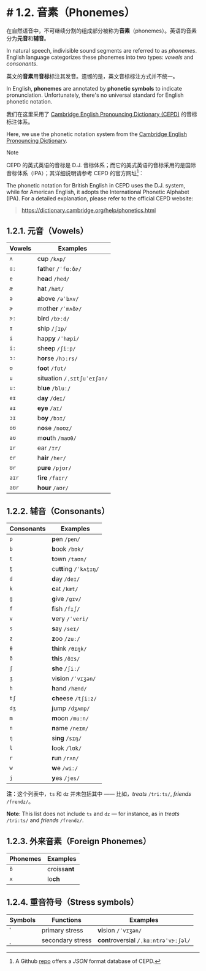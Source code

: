 # # 1.2. 音素（Phonemes）

在自然语音中，不可继续分割的组成部分被称为**音素**（phonemes）。英语的音素分为**元音**和**辅音**。

In natural speech, indivisible sound segments are referred to as *phonemes*. English language categorizes these phonemes into two types: *vowels* and *consonants*.

英文的**音素**用**音标**标注其发音。遗憾的是，英文音标标注方式并不统一。

In English, **phonemes** are annotated by **phonetic symbols** to indicate pronunciation. Unfortunately, there's no universal standard for English phonetic notation.

我们在这里采用了 [Cambridge English Pronouncing Dictionary (CEPD)](https://dictionary.cambridge.org/pronunciation/) 的音标标注体系。

Here, we use the phonetic notation system from the [Cambridge English Pronouncing Dictionary](https://dictionary.cambridge.org/pronunciation/).

> [!Note]
>
> CEPD 的英式英语的音标是 D.J. 音标体系；而它的美式英语的音标采用的是国际音标体系（IPA）；其详细说明请参考 CEPD 的官方网址[^1]：
>
> The phonetic notation for British English in CEPD uses the D.J. system, while for American English, it adopts the International Phonetic Alphabet (IPA). For a detailed explanation, please refer to the official CEPD website:
>
> > https://dictionary.cambridge.org/help/phonetics.html

## 1.2.1. 元音（Vowels）

| Vowels | Examples                                                                                                                                                                                |
| ------ | --------------------------------------------------------------------------------------------------------------------------------------------------------------------------------------- |
| `ʌ`    | c**u**p `/kʌp/`<span class="speak-word-inline" data-audio-us-male="/audios/us/cup-us-male.mp3" data-audio-us-female="/audios/us/cup-us-female.mp3"></span>                              |
| `ɑː`   | f**a**ther `/ˈfɑːðɚ/`<span class="speak-word-inline" data-audio-us-male="/audios/us/father-us-male.mp3" data-audio-us-female="/audios/us/father-us-female.mp3"></span>                 |
| `e`    | h**ea**d `/hed/`<span class="speak-word-inline" data-audio-us-male="/audios/us/head-us-male.mp3" data-audio-us-female="/audios/us/head-us-female.mp3"></span>                           |
| `æ`    | h**a**t `/hæt/`<span class="speak-word-inline" data-audio-us-male="/audios/us/hat-us-male.mp3" data-audio-us-female="/audios/us/hat-us-female.mp3"></span>                              |
| `ə`    | **a**bove `/əˈbʌv/`<span class="speak-word-inline" data-audio-us-male="/audios/us/above-us-male.mp3" data-audio-us-female="/audios/us/above-us-female.mp3"></span>                      |
| `ɚ`    | moth**er** `/ˈmʌðɚ/`<span class="speak-word-inline" data-audio-us-male="/audios/us/mother-us-male.mp3" data-audio-us-female="/audios/us/mother-us-female.mp3"></span>                  |
| `ɝː`   | b**ir**d `/bɝːd/`<span class="speak-word-inline" data-audio-us-male="/audios/us/bird-us-male.mp3" data-audio-us-female="/audios/us/bird-us-female.mp3"></span>                          |
| `ɪ`    | sh**i**p `/ʃɪp/`<span class="speak-word-inline" data-audio-us-male="/audios/us/ship-us-male.mp3" data-audio-us-female="/audios/us/ship-us-female.mp3"></span>                           |
| `i`    | happ**y** `/ˈhæpi/`<span class="speak-word-inline" data-audio-us-male="/audios/us/happy-us-male.mp3" data-audio-us-female="/audios/us/happy-us-female.mp3"></span>                     |
| `iː`   | sh**ee**p `/ʃiːp/`<span class="speak-word-inline" data-audio-us-male="/audios/us/sheep-us-male.mp3" data-audio-us-female="/audios/us/sheep-us-female.mp3"></span>                       |
| `ɔː`   | h**or**se `/hɔːrs/`<span class="speak-word-inline" data-audio-us-male="/audios/us/horse-us-male.mp3" data-audio-us-female="/audios/us/horse-us-female.mp3"></span>                      |
| `ʊ`    | f**oo**t `/fʊt/`<span class="speak-word-inline" data-audio-us-male="/audios/us/foot-us-male.mp3" data-audio-us-female="/audios/us/foot-us-female.mp3"></span>                           |
| `u`    | sit**u**ation `/ˌsɪtʃuˈeɪʃən/`<span class="speak-word-inline" data-audio-us-male="/audios/us/situation-us-male.mp3" data-audio-us-female="/audios/us/situation-us-female.mp3"></span> |
| `uː`   | bl**ue** `/bluː/`<span class="speak-word-inline" data-audio-us-male="/audios/us/blue-us-male.mp3" data-audio-us-female="/audios/us/blue-us-female.mp3"></span>                          |
| `eɪ`   | d**ay** `/deɪ/`<span class="speak-word-inline" data-audio-us-male="/audios/us/day-us-male.mp3" data-audio-us-female="/audios/us/day-us-female.mp3"></span>                              |
| `aɪ`   | **eye** `/aɪ/`<span class="speak-word-inline" data-audio-us-male="/audios/us/eye-us-male.mp3" data-audio-us-female="/audios/us/eye-us-female.mp3"></span>                               |
| `ɔɪ`   | b**oy** `/bɔɪ/`<span class="speak-word-inline" data-audio-us-male="/audios/us/boy-us-male.mp3" data-audio-us-female="/audios/us/boy-us-female.mp3"></span>                              |
| `oʊ`   | n**o**se `/noʊz/`<span class="speak-word-inline" data-audio-us-male="/audios/us/nose-us-male.mp3" data-audio-us-female="/audios/us/nose-us-female.mp3"></span>                          |
| `aʊ`   | m**ou**th `/maʊθ/`<span class="speak-word-inline" data-audio-us-male="/audios/us/mouth-us-male.mp3" data-audio-us-female="/audios/us/mouth-us-female.mp3"></span>                       |
| `ɪr`   | ear `/ɪr/`<span class="speak-word-inline" data-audio-us-male="/audios/us/ear-us-male.mp3" data-audio-us-female="/audios/us/ear-us-female.mp3"></span>                                   |
| `er`   | h**air** `/her/`<span class="speak-word-inline" data-audio-us-male="/audios/us/hair-us-male.mp3" data-audio-us-female="/audios/us/hair-us-female.mp3"></span>                           |
| `ʊr`   | p**ure** `/pjʊr/`<span class="speak-word-inline" data-audio-us-male="/audios/us/pure-us-male.mp3" data-audio-us-female="/audios/us/pure-us-female.mp3"></span>                          |
| `aɪr`  | f**ire** `/faɪr/`<span class="speak-word-inline" data-audio-us-male="/audios/us/fire-us-male.mp3" data-audio-us-female="/audios/us/fire-us-female.mp3"></span>                          |
| `aʊr`  | **hour** `/aʊr/`<span class="speak-word-inline" data-audio-us-male="/audios/us/hour-us-male.mp3" data-audio-us-female="/audios/us/hour-us-female.mp3"></span>                           |

## 1.2.2. 辅音（Consonants）

| Consonants | Examples                                                                                                                                                                   |
| ---------- | -------------------------------------------------------------------------------------------------------------------------------------------------------------------------- |
| `p`        | **p**en `/pen/`<span class="speak-word-inline" data-audio-us-male="/audios/us/pen-us-male.mp3" data-audio-us-female="/audios/us/pen-us-female.mp3"></span>                 |
| `b`        | **b**ook `/bʊk/`<span class="speak-word-inline" data-audio-us-male="/audios/us/book-us-male.mp3" data-audio-us-female="/audios/us/book-us-female.mp3"></span>              |
| `t`        | **t**own `/taʊn/`<span class="speak-word-inline" data-audio-us-male="/audios/us/town-us-male.mp3" data-audio-us-female="/audios/us/town-us-female.mp3"></span>             |
| `t̬`        | cu**tt**ing `/ˈkʌt̬ɪŋ/`<span class="speak-word-inline" data-audio-us-male="/audios/us/cutting-us-male.mp3" data-audio-us-female="/audios/us/cutting-us-female.mp3"></span> |
| `d`        | **d**ay `/deɪ/`<span class="speak-word-inline" data-audio-us-male="/audios/us/day-us-male.mp3" data-audio-us-female="/audios/us/day-us-female.mp3"></span>                 |
| `k`        | **c**at `/kæt/`<span class="speak-word-inline" data-audio-us-male="/audios/us/cat-us-male.mp3" data-audio-us-female="/audios/us/cat-us-female.mp3"></span>                 |
| `g`        | **g**ive `/ɡɪv/`<span class="speak-word-inline" data-audio-us-male="/audios/us/give-us-male.mp3" data-audio-us-female="/audios/us/give-us-female.mp3"></span>              |
| `f`        | **f**ish `/fɪʃ/`<span class="speak-word-inline" data-audio-us-male="/audios/us/fish-us-male.mp3" data-audio-us-female="/audios/us/fish-us-female.mp3"></span>              |
| `v`        | **v**ery `/ˈveri/`<span class="speak-word-inline" data-audio-us-male="/audios/us/very-us-male.mp3" data-audio-us-female="/audios/us/very-us-female.mp3"></span>           |
| `s`        | **s**ay `/seɪ/`<span class="speak-word-inline" data-audio-us-male="/audios/us/say-us-male.mp3" data-audio-us-female="/audios/us/say-us-female.mp3"></span>                 |
| `z`        | **z**oo `/zuː/`<span class="speak-word-inline" data-audio-us-male="/audios/us/zoo-us-male.mp3" data-audio-us-female="/audios/us/zoo-us-female.mp3"></span>                 |
| `θ`        | **th**ink `/θɪŋk/`<span class="speak-word-inline" data-audio-us-male="/audios/us/think-us-male.mp3" data-audio-us-female="/audios/us/think-us-female.mp3"></span>          |
| `ð`        | **th**is `/ðɪs/`<span class="speak-word-inline" data-audio-us-male="/audios/us/this-us-male.mp3" data-audio-us-female="/audios/us/this-us-female.mp3"></span>              |
| `ʃ`        | **sh**e `/ʃiː/`<span class="speak-word-inline" data-audio-us-male="/audios/us/she-us-male.mp3" data-audio-us-female="/audios/us/she-us-female.mp3"></span>                 |
| `ʒ`        | vi**si**on `/ˈvɪʒən/`<span class="speak-word-inline" data-audio-us-male="/audios/us/vision-us-male.mp3" data-audio-us-female="/audios/us/vision-us-female.mp3"></span>    |
| `h`        | **h**and `/hænd/`<span class="speak-word-inline" data-audio-us-male="/audios/us/hand-us-male.mp3" data-audio-us-female="/audios/us/hand-us-female.mp3"></span>             |
| `tʃ`       | **ch**eese `/tʃiːz/`<span class="speak-word-inline" data-audio-us-male="/audios/us/cheese-us-male.mp3" data-audio-us-female="/audios/us/cheese-us-female.mp3"></span>      |
| `dʒ`       | **j**ump `/dʒʌmp/`<span class="speak-word-inline" data-audio-us-male="/audios/us/jump-us-male.mp3" data-audio-us-female="/audios/us/jump-us-female.mp3"></span>            |
| `m`        | **m**oon `/muːn/`<span class="speak-word-inline" data-audio-us-male="/audios/us/moon-us-male.mp3" data-audio-us-female="/audios/us/moon-us-female.mp3"></span>             |
| `n`        | **n**ame `/neɪm/`<span class="speak-word-inline" data-audio-us-male="/audios/us/name-us-male.mp3" data-audio-us-female="/audios/us/name-us-female.mp3"></span>             |
| `ŋ`        | si**ng** `/sɪŋ/`<span class="speak-word-inline" data-audio-us-male="/audios/us/sing-us-male.mp3" data-audio-us-female="/audios/us/sing-us-female.mp3"></span>              |
| `l`        | **l**ook `/lʊk/`<span class="speak-word-inline" data-audio-us-male="/audios/us/look-us-male.mp3" data-audio-us-female="/audios/us/look-us-female.mp3"></span>              |
| `r`        | **r**un `/rʌn/`<span class="speak-word-inline" data-audio-us-male="/audios/us/run-us-male.mp3" data-audio-us-female="/audios/us/run-us-female.mp3"></span>                 |
| `w`        | **w**e `/wiː/`<span class="speak-word-inline" data-audio-us-male="/audios/us/we-us-male.mp3" data-audio-us-female="/audios/us/we-us-female.mp3"></span>                    |
| `j`        | **y**es `/jes/`<span class="speak-word-inline" data-audio-us-male="/audios/us/yes-us-male.mp3" data-audio-us-female="/audios/us/yes-us-female.mp3"></span>                 |

**注**：这个列表中，`ts` 和 `dz` 并未包括其中 —— 比如，*treats* `/triːts/`<span class="speak-word-inline" data-audio-us-male="/audios/us/treats-us-male.mp3" data-audio-us-female="/audios/us/treats-us-female.mp3"></span>, *friends* `/frendz/`<span class="speak-word-inline" data-audio-us-male="/audios/us/friends-us-male.mp3" data-audio-us-female="/audios/us/friends-us-female.mp3"></span>。

**Note**: This list does not include `ts` and `dz` — for instance, as in *treats* `/tri:ts/`<span class="speak-word-inline" data-audio-us-male="/audios/us/treats-us-male.mp3" data-audio-us-female="/audios/us/treats-us-female.mp3"></span> and *friends* `/frendz/`<span class="speak-word-inline" data-audio-us-male="/audios/us/friends-us-male.mp3" data-audio-us-female="/audios/us/friends-us-female.mp3"></span>.

## 1.2.3. 外来音素（Foreign Phonemes）

| Phonemes | Examples                                                                                                                                                              |
| -------- | --------------------------------------------------------------------------------------------------------------------------------------------------------------------- |
| `ɒ̃`      | croiss**ant** <span class="speak-word-inline" data-audio-us-male="/audios/us/croissant-us-male.mp3" data-audio-us-female="/audios/us/croissant-us-female.mp3"></span> |
| `x`      | lo**ch**  <span class="speak-word-inline" data-audio-us-male="/audios/us/loch-us-male.mp3" data-audio-us-female="/audios/us/loch-us-female.mp3"></span>               |

## 1.2.4. 重音符号（Stress symbols）

| Symbols | Functions             | Examples                                                                                                                                                                                               |
| ------- | --------------------- | ------------------------------------------------------------------------------------------------------------------------------------------------------------------------------------------------------ |
| **ˈ**   | primary stress        | **vi**sion `/ˈvɪʒən/`<span class="speak-word-inline" data-audio-us-male="/audios/us/vision-us-male.mp3" data-audio-us-female="/audios/us/vision-us-female.mp3"></span>                                |
| **ˌ**   | secondary stress      | **con**troversial `/ˌkɑːntrəˈvɝːʃəl/`<span class="speak-word-inline" data-audio-us-male="/audios/us/controversial-us-male.mp3" data-audio-us-female="/audios/us/controversial-us-female.mp3"></span> |

[^1]: A Github [repo](https://github.com/zelic91/camdict) offers a *JSON* format database of CEPD.

